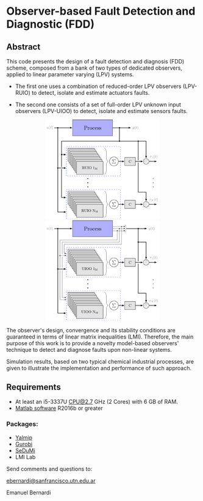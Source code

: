 # Observer-based Fault Detection and Diagnostic (FDD)

## Abstract
This code presents the design of a fault detection and diagnosis (FDD) scheme, composed from a bank of two types of dedicated observers, applied to linear parameter varying (LPV) systems. 

* The first one uses a combination of reduced-order LPV observers (LPV-RUIO) to detect, isolate and estimate actuators faults.


* The second one consists of a set of full-order LPV unknown input observers (LPV-UIOO) to detect, isolate and estimate sensors faults. 

<p align="center">
	<img src="images/LPVRUIOBank.png" width="300"><img src="images/LPVUIOOBank.png" width="300">
</p>

The observer's design, convergence and its stability conditions are guaranteed in terms of linear matrix inequalities (LMI). Therefore, the main purpose of this work is to provide a novelty model-based observers' technique to detect and diagnose faults upon non-linear systems.

Simulation results, based on two typical chemical industrial processes, are given to illustrate the implementation and performance of such approach.

## Requirements
- At least an i5-3337U CPU@2.7 GHz (2 Cores) with 6 GB of RAM.
- [Matlab software](https://mathworks.com/) R2016b or greater

### Packages:
- [Yalmip](https://yalmip.github.io/)
- [Gurobi](https://www.gurobi.com/)
- [SeDuMi](http://sedumi.ie.lehigh.edu/)
- LMI Lab



Send comments and questions to:

ebernardi@sanfrancisco.utn.edu.ar

Emanuel Bernardi
